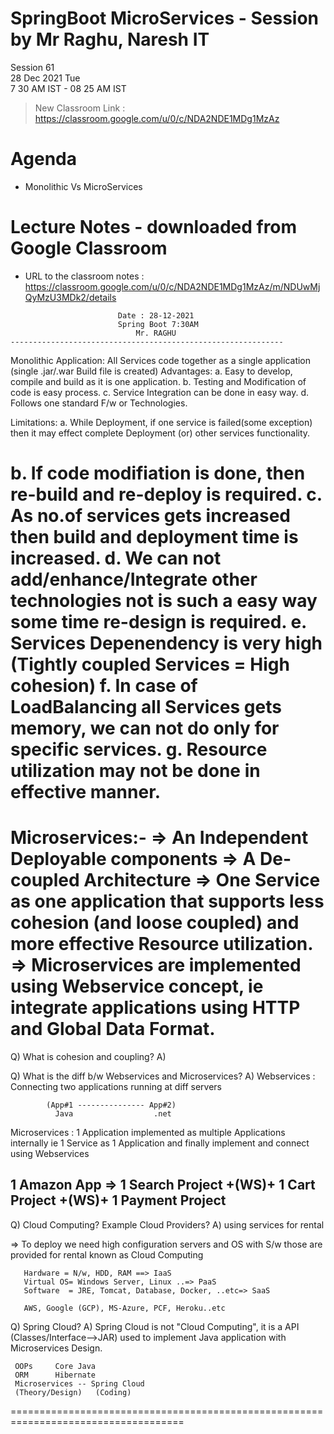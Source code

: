 # SpringBoot MicroServices - Session by Mr Raghu, Naresh IT

Session 61 \
28 Dec 2021 Tue \
7 30 AM IST - 08 25 AM IST

> New Classroom Link : https://classroom.google.com/u/0/c/NDA2NDE1MDg1MzAz

# Agenda

* Monolithic Vs MicroServices

# Lecture Notes - downloaded from Google Classroom

* URL to the classroom notes : https://classroom.google.com/u/0/c/NDA2NDE1MDg1MzAz/m/NDUwMjQyMzU3MDk2/details

```
						Date : 28-12-2021
						Spring Boot 7:30AM
 						    Mr. RAGHU
-------------------------------------------------------------
```
Monolithic Application: All Services code together as a single application
			(single .jar/.war Build file is created)
Advantages:
a. Easy to develop, compile and build as it is one application.
b. Testing and Modification of code is easy process.
c. Service Integration can be done in easy way.
d. Follows one standard F/w or Technologies.

Limitations:
a. While Deployment, if one service is failed(some exception) then it may effect
   complete Deployment (or) other services functionality.

b. If code modifiation is done, then re-build and re-deploy is required.
c. As no.of services gets increased then build and deployment time is increased.
d. We can not add/enhance/Integrate other technologies not is such a easy way
   some time re-design is required.
e. Services Depenendency is very high (Tightly coupled Services = High cohesion)
f. In case of LoadBalancing all Services gets memory, we can not do only for
   specific services.
g. Resource utilization may not be done in effective manner.
===================================================================================
Microservices:-
=> An Independent Deployable components
=> A De-coupled Architecture
=> One Service as one application that supports less cohesion (and loose coupled)
   and more effective Resource utilization.
=> Microservices are implemented using Webservice concept, ie integrate applications
   using HTTP and Global Data Format.
================================================================================
Q) What is cohesion and coupling?
A)

Q) What is the diff b/w Webservices and Microservices?
A)
Webservices : Connecting two applications running at diff servers
```
		(App#1 --------------- App#2)
		  Java                  .net
```			
Microservices : 1 Application implemented as multiple Applications internally
		ie 1 Service as 1 Application and finally implement and
		connect using Webservices

1 Amazon App => 1 Search Project +(WS)+ 1 Cart Project +(WS)+ 1 Payment Project
-------------------------------------------------------------------------------
Q) Cloud Computing? Example Cloud Providers?
A) using services for rental

=> To deploy we need high configuration servers and OS with S/w
   those are provided for rental known as Cloud Computing
```
   Hardware = N/w, HDD, RAM ==> IaaS
   Virtual OS= Windows Server, Linux ..=> PaaS
   Software  = JRE, Tomcat, Database, Docker, ..etc=> SaaS

   AWS, Google (GCP), MS-Azure, PCF, Heroku..etc
```
Q) Spring Cloud?
A) Spring Cloud is not "Cloud Computing", it is a API (Classes/Interface-->JAR)
   used to implement Java application with Microservices Design.

     OOPs     Core Java
     ORM      Hibernate
     Microservices -- Spring Cloud
     (Theory/Design)   (Coding)

====================================================================================
